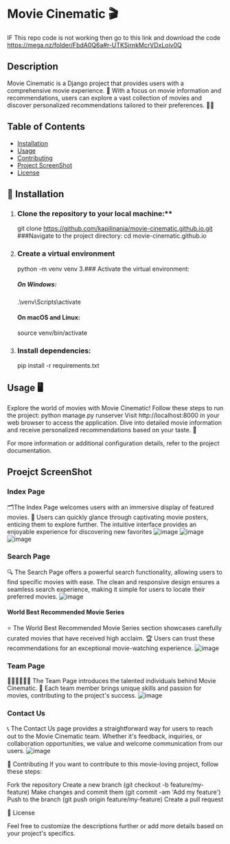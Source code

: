 # Movie Cinematic 🎬
  IF This repo code is not working then go to this link and download the code https://mega.nz/folder/FbdA0Q6a#r-UTKSjrnkMcrVDxLoiv0Q

## Description
Movie Cinematic is a Django project that provides users with a comprehensive movie experience. 🍿 With a focus on movie information and recommendations, users can explore a vast collection of movies and discover personalized recommendations tailored to their preferences. 🎥🌟

## Table of Contents
- [Installation](#installation)
- [Usage](#usage)
- [Contributing](#contributing)
- [Project ScreenShot](#screenshot)
- [License](#license)

## 🚀 Installation
1. ### Clone the repository to your local machine:**
     git clone https://github.com/kapilinania/movie-cinematic.github.io.git
   ###Navigate to the project directory:
     cd movie-cinematic.github.io
2. ### Create a virtual environment
     python -m venv venv
3.###  Activate the virtual environment:
     ##### On Windows:
     .\venv\Scripts\activate
   #### On macOS and Linux:
   source venv/bin/activate
4. ### Install dependencies:
     pip install -r requirements.txt

## Usage 🖥️
  Explore the world of movies with Movie Cinematic! Follow these steps to run the project:
    python manage.py runserver
  Visit http://localhost:8000 in your web browser to access the application. Dive into detailed movie information and receive personalized recommendations based on your taste. 🎉

  For more information or additional configuration details, refer to the project documentation.

## Proejct ScreenShot

  ### Index Page 
  🗂️The Index Page welcomes users with an immersive display of featured movies. 🌟 Users can quickly glance through captivating movie posters, enticing them to explore further. The intuitive interface provides an enjoyable experience for discovering new favorites
  ![image](https://github.com/kapilinania/movie-cinematic.github.io/assets/67285213/43918974-0f9b-49e7-8204-b40c1f2ecbbc)
  ![image](https://github.com/kapilinania/movie-cinematic.github.io/assets/67285213/d3a3e7a5-0541-4dc5-a80b-d20e52e7fe06)
  ![image](https://github.com/kapilinania/movie-cinematic.github.io/assets/67285213/bbb7c982-e534-44df-b1e3-cba17c942deb)

  ### Search Page 
  
  🔍 The Search Page offers a powerful search functionality, allowing users to find specific movies with ease. The clean and responsive design ensures a seamless search experience, making it simple for users to locate their preferred movies.
  ![image](https://github.com/kapilinania/movie-cinematic.github.io/assets/67285213/68821a42-df62-48e3-b60d-bbcd267257c9)

  #### World Best Recommended Movie Series
  
  ⭐️ The World Best Recommended Movie Series section showcases carefully curated movies that have received high acclaim. 🏆 Users can trust these recommendations for an exceptional movie-watching experience.
  ![image](https://github.com/kapilinania/movie-cinematic.github.io/assets/67285213/14380291-3594-4b91-b874-8773f9dd63eb)
  
  ### Team Page 
  👨🏻‍👦🏻‍👦🏻 The Team Page introduces the talented individuals behind Movie Cinematic. 🎥 Each team member brings unique skills and passion for movies, contributing to the project's success.
  ![image](https://github.com/kapilinania/movie-cinematic.github.io/assets/67285213/c2c60858-bc36-4cad-973b-338d645976c6)
  
  ### Contact Us 
  📞 The Contact Us page provides a straightforward way for users to reach out to the Movie Cinematic team. Whether it's feedback, inquiries, or collaboration opportunities, we value and welcome communication from our users.
  ![image](https://github.com/kapilinania/movie-cinematic.github.io/assets/67285213/2c2195d0-c97b-46bd-bba7-e32ed1533efc)

  🤝 Contributing
    If you want to contribute to this movie-loving project, follow these steps:

  Fork the repository
  Create a new branch (git checkout -b feature/my-feature)
  Make changes and commit them (git commit -am 'Add my feature')
  Push to the branch (git push origin feature/my-feature)
  Create a pull request

  📄 License
   
  Feel free to customize the descriptions further or add more details based on your project's specifics.











